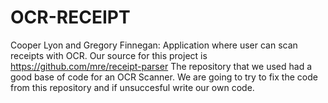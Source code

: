 # OCR-RECEIPT
Cooper Lyon and Gregory Finnegan: Application where user can scan receipts with OCR.
Our source for this project is https://github.com/mre/receipt-parser
The repository that we used had a good base of code for an OCR Scanner. 
We are going to try to fix the code from this repository and if unsuccesful write our own code.
